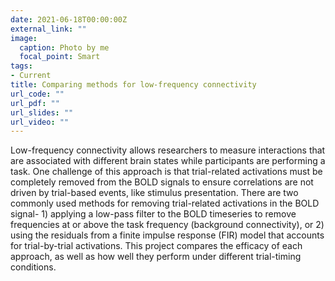 ```yaml
---
date: 2021-06-18T00:00:00Z
external_link: ""
image:
  caption: Photo by me
  focal_point: Smart
tags:
- Current
title: Comparing methods for low-frequency connectivity
url_code: ""
url_pdf: ""
url_slides: ""
url_video: ""
---
```


Low-frequency connectivity allows researchers to measure interactions that are associated with different brain states while participants are performing a task. One challenge of this approach is that trial-related activations must be completely removed from the BOLD signals to ensure correlations are not driven by trial-based events, like stimulus presentation. There are two commonly used methods for removing trial-related activations in the BOLD signal- 1) applying a low-pass filter to the BOLD timeseries to remove frequencies at or above the task frequency (background connectivity), or 2) using the residuals from a finite impulse response (FIR) model that accounts for trial-by-trial activations. This project compares the efficacy of each approach, as well as how well they perform under different trial-timing conditions. 